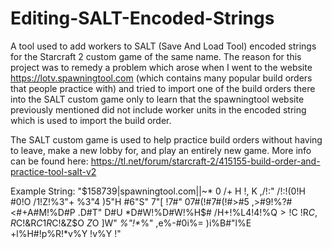 # Editing-SALT-Encoded-Strings
A tool used to add workers to SALT (Save And Load Tool) encoded strings for the Starcraft 2 custom game of the same name. The reason for this project was to remedy a problem which arose when I went to the website https://lotv.spawningtool.com (which contains many popular build orders that people practice with) and tried to import one of the build orders there into the SALT custom game only to learn that the spawningtool website previously mentioned did not include worker units in the encoded string which is used to import the build order.



The SALT custom game is used to help practice build orders without having to leave, make a new lobby for, and play an entirely new game.
  More info can be found here:  https://tl.net/forum/starcraft-2/415155-build-order-and-practice-tool-salt-v2




Example String:  "$158739|spawningtool.com||~* 0 /+ H !, K ,/!:" /!:!(0!H #0!O /1!Z!%3"+ %3"4 )5"H #6"S" 7"[ !7#" 07#(!#7#(!#>#5 ,>#9!%?#<#+A#M!%D#P .D#T" D#U *D#W!%D#W!%H$# /H$%!%K$+!%L$4!%L$4!%Q$>!%R$C !R$C ,R$C!&R$C 1R$C!&Z$O $Z$O $]$W" _%"!*_%" ,e%-#0i%= )i%B#"l%E +l%H#!p%R!*v%Y !v%Y !"
